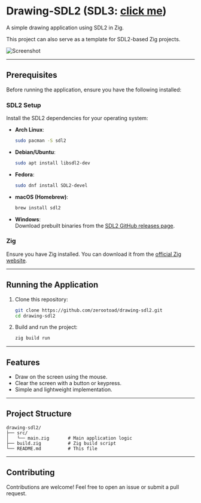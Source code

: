 # Drawing-SDL2 (SDL3: [click me](https://github.com/zerootoad/drawing-sdl3/))
A simple drawing application using SDL2 in Zig.

This project can also serve as a template for SDL2-based Zig projects.

![Screenshot](https://github.com/user-attachments/assets/b0847104-7a60-4c2b-84aa-429557a9a90b)

---

## Prerequisites
Before running the application, ensure you have the following installed:

### SDL2 Setup
Install the SDL2 dependencies for your operating system:

- **Arch Linux**:  
  ```bash
  sudo pacman -S sdl2
  ```

- **Debian/Ubuntu**:  
  ```bash
  sudo apt install libsdl2-dev
  ```

- **Fedora**:  
  ```bash
  sudo dnf install SDL2-devel
  ```

- **macOS (Homebrew)**:  
  ```bash
  brew install sdl2
  ```

- **Windows**:  
  Download prebuilt binaries from the [SDL2 GitHub releases page](https://github.com/libsdl-org/SDL/releases).

### Zig
Ensure you have Zig installed. You can download it from the [official Zig website](https://ziglang.org/download/).

---

## Running the Application
1. Clone this repository:
   ```bash
   git clone https://github.com/zerootoad/drawing-sdl2.git
   cd drawing-sdl2
   ```

2. Build and run the project:
   ```bash
   zig build run
   ```

---

## Features
- Draw on the screen using the mouse.
- Clear the screen with a button or keypress.
- Simple and lightweight implementation.

---

## Project Structure
```
drawing-sdl2/
├── src/
│   └── main.zig       # Main application logic
├── build.zig          # Zig build script
└── README.md          # This file
```

---

## Contributing
Contributions are welcome! Feel free to open an issue or submit a pull request.
